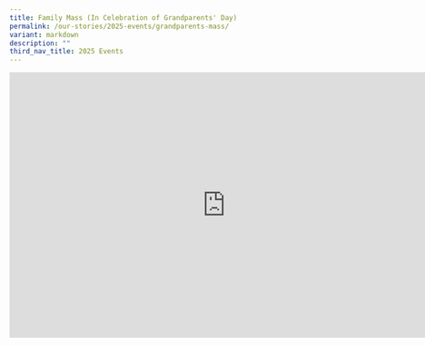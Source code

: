 ```yaml
---
title: Family Mass (In Celebration of Grandparents' Day)
permalink: /our-stories/2025-events/grandparents-mass/
variant: markdown
description: ""
third_nav_title: 2025 Events
---
```

<iframe allowfullscreen="true" height="469" width="760" frameborder="0" src="https://docs.google.com/presentation/d/e/2PACX-1vTlKkq0H9ofVAKkNO0jeJW3rYm-zDj1BPx_78mMoHzrF7klrSdVslNqzSSft4cM9ENVSS_wGFBnb7eb/pubembed?start=true&amp;loop=true&amp;delayms=3000"></iframe>